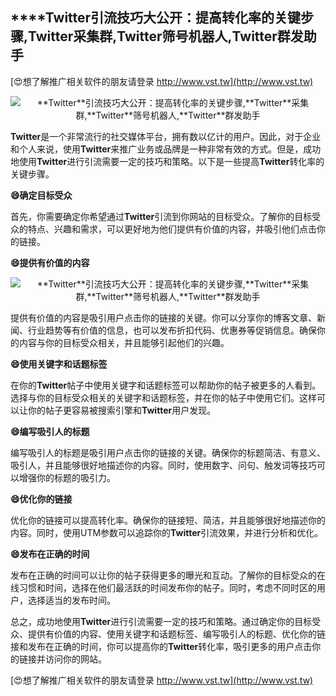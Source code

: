 ## ****Twitter**引流技巧大公开：提高转化率的关键步骤,**Twitter**采集群,**Twitter**筛号机器人,**Twitter**群发助手**

[😍想了解推广相关软件的朋友请登录 http://www.vst.tw](http://www.vst.tw)

 <center><img src="https://vst.tw/MP4/tuiguang/png/7.png" alt="**Twitter**引流技巧大公开：提高转化率的关键步骤,**Twitter**采集群,**Twitter**筛号机器人,**Twitter**群发助手"></center>

**Twitter**是一个非常流行的社交媒体平台，拥有数以亿计的用户。因此，对于企业和个人来说，使用**Twitter**来推广业务或品牌是一种非常有效的方式。但是，成功地使用**Twitter**进行引流需要一定的技巧和策略。以下是一些提高**Twitter**转化率的关键步骤。

**😄确定目标受众**

首先，你需要确定你希望通过**Twitter**引流到你网站的目标受众。了解你的目标受众的特点、兴趣和需求，可以更好地为他们提供有价值的内容，并吸引他们点击你的链接。

**😄提供有价值的内容**

 <center><img src="https://vst.tw/MP4/tuiguang/png/8.png" alt="**Twitter**引流技巧大公开：提高转化率的关键步骤,**Twitter**采集群,**Twitter**筛号机器人,**Twitter**群发助手"></center>

提供有价值的内容是吸引用户点击你的链接的关键。你可以分享你的博客文章、新闻、行业趋势等有价值的信息，也可以发布折扣代码、优惠券等促销信息。确保你的内容与你的目标受众相关，并且能够引起他们的兴趣。

**😄使用关键字和话题标签**

在你的**Twitter**帖子中使用关键字和话题标签可以帮助你的帖子被更多的人看到。选择与你的目标受众相关的关键字和话题标签，并在你的帖子中使用它们。这样可以让你的帖子更容易被搜索引擎和**Twitter**用户发现。

**😄编写吸引人的标题**

编写吸引人的标题是吸引用户点击你的链接的关键。确保你的标题简洁、有意义、吸引人，并且能够很好地描述你的内容。同时，使用数字、问句、触发词等技巧可以增强你的标题的吸引力。

**😄优化你的链接**

优化你的链接可以提高转化率。确保你的链接短、简洁，并且能够很好地描述你的内容。同时，使用UTM参数可以追踪你的**Twitter**引流效果，并进行分析和优化。

**😄发布在正确的时间**

发布在正确的时间可以让你的帖子获得更多的曝光和互动。了解你的目标受众的在线习惯和时间，选择在他们最活跃的时间发布你的帖子。同时，考虑不同时区的用户，选择适当的发布时间。

总之，成功地使用**Twitter**进行引流需要一定的技巧和策略。通过确定你的目标受众、提供有价值的内容、使用关键字和话题标签、编写吸引人的标题、优化你的链接和发布在正确的时间，你可以提高你的**Twitter**转化率，吸引更多的用户点击你的链接并访问你的网站。

[😍想了解推广相关软件的朋友请登录 http://www.vst.tw](http://www.vst.tw)



